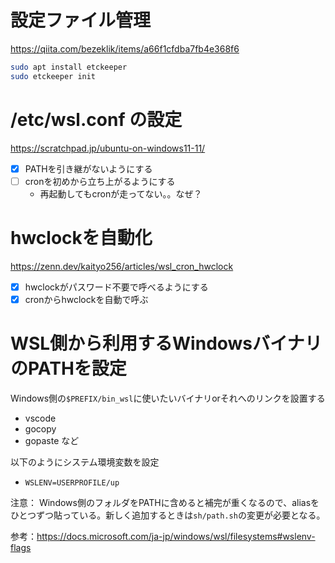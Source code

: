 # 設定ファイル管理

https://qiita.com/bezeklik/items/a66f1cfdba7fb4e368f6
```sh
sudo apt install etckeeper
sudo etckeeper init
```

# /etc/wsl.conf の設定

https://scratchpad.jp/ubuntu-on-windows11-11/

- [x] PATHを引き継がないようにする
- [ ] cronを初めから立ち上がるようにする
  - 再起動してもcronが走ってない。。なぜ？

# hwclockを自動化

https://zenn.dev/kaityo256/articles/wsl_cron_hwclock

- [x] hwclockがパスワード不要で呼べるようにする
- [x] cronからhwclockを自動で呼ぶ

# WSL側から利用するWindowsバイナリのPATHを設定

Windows側の`$PREFIX/bin_wsl`に使いたいバイナリorそれへのリンクを設置する
- vscode
- gocopy
- gopaste
など

以下のようにシステム環境変数を設定
- `WSLENV=USERPROFILE/up`

注意：
Windows側のフォルダをPATHに含めると補完が重くなるので、aliasをひとつずつ貼っている。新しく追加するときは`sh/path.sh`の変更が必要となる。


参考：https://docs.microsoft.com/ja-jp/windows/wsl/filesystems#wslenv-flags

